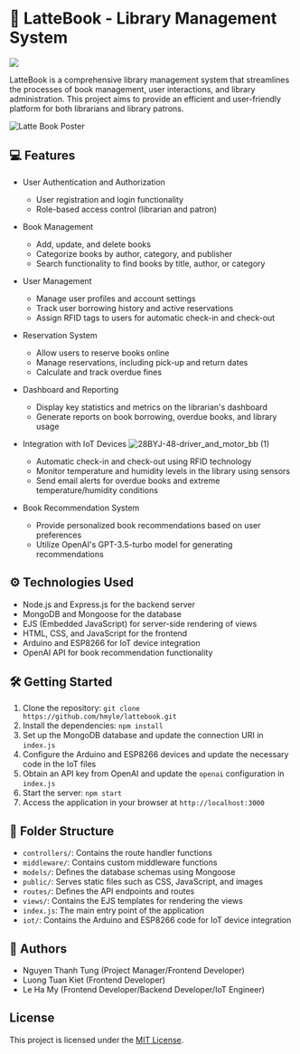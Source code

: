 # 📖 LatteBook - Library Management System

<p> 
<img src = 'https://github.com/hmyle/ISYS2101-G18/assets/116583355/14a8910a-2c8d-448a-b95e-a26e30b73397'>
</p>

LatteBook is a comprehensive library management system that streamlines the processes of book management, user interactions, and library administration. This project aims to provide an efficient and user-friendly platform for both librarians and library patrons.

![Latte Book Poster](https://github.com/hmyle/Lattebook/assets/116583355/7822f595-efb8-46d8-bf2e-e12a8ec396ea)

## 💻 Features
- User Authentication and Authorization
  - User registration and login functionality
  - Role-based access control (librarian and patron)

- Book Management
  - Add, update, and delete books
  - Categorize books by author, category, and publisher
  - Search functionality to find books by title, author, or category

- User Management
  - Manage user profiles and account settings
  - Track user borrowing history and active reservations
  - Assign RFID tags to users for automatic check-in and check-out

- Reservation System
  - Allow users to reserve books online
  - Manage reservations, including pick-up and return dates
  - Calculate and track overdue fines

- Dashboard and Reporting
  - Display key statistics and metrics on the librarian's dashboard
  - Generate reports on book borrowing, overdue books, and library usage

- Integration with IoT Devices
  ![28BYJ-48-driver_and_motor_bb (1)](https://github.com/hmyle/ISYS2101-G18/assets/116583355/6dcdbc44-2642-4405-9139-69d8e76bcf56)
  - Automatic check-in and check-out using RFID technology
  - Monitor temperature and humidity levels in the library using sensors
  - Send email alerts for overdue books and extreme temperature/humidity conditions

- Book Recommendation System
  - Provide personalized book recommendations based on user preferences
  - Utilize OpenAI's GPT-3.5-turbo model for generating recommendations

## ⚙️ Technologies Used

- Node.js and Express.js for the backend server
- MongoDB and Mongoose for the database
- EJS (Embedded JavaScript) for server-side rendering of views
- HTML, CSS, and JavaScript for the frontend
- Arduino and ESP8266 for IoT device integration
- OpenAI API for book recommendation functionality

## 🛠️ Getting Started

1. Clone the repository: `git clone https://github.com/hmyle/lattebook.git`
2. Install the dependencies: `npm install`
3. Set up the MongoDB database and update the connection URI in `index.js`
4. Configure the Arduino and ESP8266 devices and update the necessary code in the IoT files
5. Obtain an API key from OpenAI and update the `openai` configuration in `index.js`
6. Start the server: `npm start`
7. Access the application in your browser at `http://localhost:3000`

## 📁 Folder Structure

- `controllers/`: Contains the route handler functions
- `middleware/`: Contains custom middleware functions
- `models/`: Defines the database schemas using Mongoose
- `public/`: Serves static files such as CSS, JavaScript, and images
- `routes/`: Defines the API endpoints and routes
- `views/`: Contains the EJS templates for rendering the views
- `index.js`: The main entry point of the application
- `iot/`: Contains the Arduino and ESP8266 code for IoT device integration

## 🌟 Authors
- Nguyen Thanh Tung (Project Manager/Frontend Developer)
- Luong Tuan Kiet (Frontend Developer)
- Le Ha My (Frontend Developer/Backend Developer/IoT Engineer)

## License

This project is licensed under the [MIT License](LICENSE).
